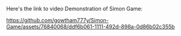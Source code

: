 Here's the link to video Demonstration of Simon Game:



https://github.com/gowtham777y/Simon-Game/assets/76840068/ddf6b061-1111-492d-898a-0d86b02c355b


